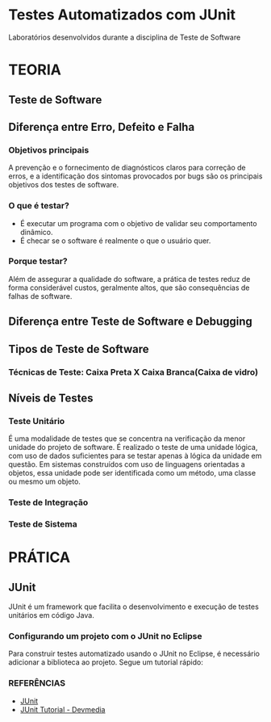# Testes Automatizados com JUnit
Laboratórios desenvolvidos durante a disciplina de Teste de Software

# TEORIA

## Teste de Software
## Diferença entre Erro, Defeito e Falha

### Objetivos principais
A prevenção e o fornecimento de diagnósticos claros para correção de erros, e a identificação dos sintomas provocados por bugs são os principais objetivos dos testes de software. 

### O que é testar?
- É executar um programa com o objetivo de validar seu comportamento dinâmico.
- É checar se o software é realmente o que o usuário quer.

### Porque testar?
Além de assegurar a qualidade do software, a prática de testes reduz de forma considerável custos, geralmente altos, que são consequências de falhas de software.

## Diferença entre Teste de Software e Debugging 

## Tipos de Teste de Software

### Técnicas de Teste: Caixa Preta X Caixa Branca(Caixa de vidro)

## Níveis de Testes
### Teste Unitário
É uma modalidade de testes que se concentra na verificação da menor unidade do projeto de software. É realizado o teste de uma unidade lógica, com uso de dados suficientes para se testar apenas à lógica da unidade em questão.
Em sistemas construídos com uso de linguagens orientadas a objetos, essa unidade pode ser identificada como um método, uma classe ou mesmo um objeto.

### Teste de Integração

### Teste de Sistema

# PRÁTICA

## JUnit
JUnit é um framework que facilita o desenvolvimento e execução de testes unitários em código Java.

### Configurando um projeto com o JUnit no Eclipse
Para construir testes automatizado usando o JUnit no Eclipse, é necessário adicionar a biblioteca ao projeto. Segue um tutorial rápido:

### REFERÊNCIAS
- [JUnit](https://junit.org/junit5/)
- [JUnit Tutorial - Devmedia](https://www.devmedia.com.br/junit-tutorial/1432)
